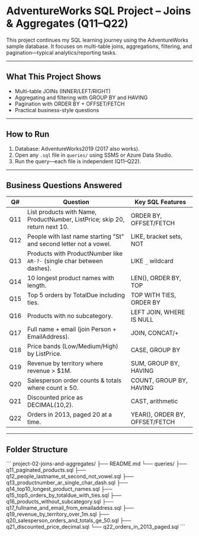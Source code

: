 # AdventureWorks SQL Project – Joins & Aggregates (Q11–Q22)

This project continues my SQL learning journey using the AdventureWorks sample database.
It focuses on multi-table joins, aggregations, filtering, and pagination—typical analytics/reporting tasks.

---

## What This Project Shows
- Multi-table JOINs (INNER/LEFT/RIGHT)
- Aggregating and filtering with GROUP BY and HAVING
- Pagination with ORDER BY + OFFSET/FETCH
- Practical business-style questions

---

## How to Run
1. Database: AdventureWorks2019 (2017 also works).
2. Open any `.sql` file in `queries/` using SSMS or Azure Data Studio.
3. Run the query—each file is independent (Q11–Q22).

---

## Business Questions Answered

| Q#  | Question | Key SQL Features |
|-----|----------|------------------|
| Q11 | List products with Name, ProductNumber, ListPrice; skip 20, return next 10. | ORDER BY, OFFSET/FETCH |
| Q12 | People with last name starting "St" and second letter not a vowel. | LIKE, bracket sets, NOT |
| Q13 | Products with ProductNumber like `AR-?-` (single char between dashes). | LIKE `_` wildcard |
| Q14 | 10 longest product names with length. | LEN(), ORDER BY, TOP |
| Q15 | Top 5 orders by TotalDue including ties. | TOP WITH TIES, ORDER BY |
| Q16 | Products with no subcategory. | LEFT JOIN, WHERE IS NULL |
| Q17 | Full name + email (join Person + EmailAddress). | JOIN, CONCAT/+ |
| Q18 | Price bands (Low/Medium/High) by ListPrice. | CASE, GROUP BY |
| Q19 | Revenue by territory where revenue > $1M. | SUM, GROUP BY, HAVING |
| Q20 | Salesperson order counts & totals where count ≥ 50. | COUNT, GROUP BY, HAVING |
| Q21 | Discounted price as DECIMAL(10,2). | CAST, arithmetic |
| Q22 | Orders in 2013, paged 20 at a time. | YEAR(), ORDER BY, OFFSET/FETCH |

---

## Folder Structure

\`\`\`
project-02-joins-and-aggregates/
├── README.md
└── queries/
    ├── q11_paginated_products.sql
    ├── q12_people_lastname_st_second_not_vowel.sql
    ├── q13_productnumber_ar_single_char_dash.sql
    ├── q14_top10_longest_product_names.sql
    ├── q15_top5_orders_by_totaldue_with_ties.sql
    ├── q16_products_without_subcategory.sql
    ├── q17_fullname_and_email_from_emailaddress.sql
    ├── q19_revenue_by_territory_over_1m.sql
    ├── q20_salesperson_orders_and_totals_ge_50.sql
    ├── q21_discounted_price_decimal.sql
    └── q22_orders_in_2013_paged.sql
\`\`\`
